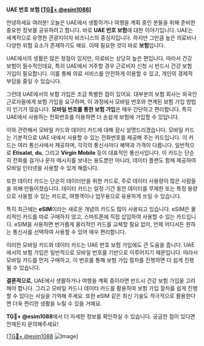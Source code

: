 **UAE 번호 보험 [[TG💪+ @esim1088](https://t.me/s/esim1088)]**

안녕하세요 여러분! 오늘은 UAE에서 생활하거나 여행을 계획 중인 분들을 위해 준비한 중요한 정보를 공유하려고 합니다. 바로 **UAE 번호 보험**에 대한 이야기입니다. UAE는 세계적으로 유명한 관광지이자 비즈니스의 중심지입니다. 하지만 그만큼 높은 의료비나 다양한 위험 요소가 존재하기도 해요. 이때 필요한 것이 바로 **보험**입니다.

UAE에서의 생활은 많은 장점이 있지만, 의료비는 상당히 높은 편입니다. 따라서 건강 보험이 필수적인데요, 특히 UAE에서 거주할 경우 근로비자 신청 시 반드시 건강 보험 가입이 필요합니다. 이를 통해 의료 서비스를 안전하게 이용할 수 있고, 개인의 경제적 부담을 줄일 수 있습니다.

그런데 UAE에서의 보험 가입은 조금 특별한 점이 있어요. 대부분의 보험 회사는 외국인 근로자들에게 보험 가입을 요구하며, 이 과정에서 모바일 번호와 연계된 보험 가입 방법이 인기가 많습니다. **모바일 번호를 통한 보험 가입**은 매우 간단하고 편리합니다. 특히 UAE에서 사용하는 전화번호를 이용하면 더 손쉽게 보험에 가입할 수 있답니다.

이와 관련해서 모바일 카드와 데이터 카드에 대해 잠시 설명드리겠습니다. 모바일 카드는 기본적으로 UAE 내에서 사용할 수 있는 전화번호를 제공해 주는 카드입니다. 이 카드는 여러 통신사에서 제공하며, 각각의 통신사마다 혜택과 가격이 다릅니다. 일반적으로 **Etisalat**, **du**, 그리고 **Virgin Mobile** 등이 대표적인 통신사입니다. 이 카드는 단순히 전화를 걸거나 문자 메시지를 보내는 용도뿐만 아니라, 데이터 플랜도 함께 제공하여 모바일 인터넷을 사용할 수 있게 해줍니다.

또한 데이터 카드는 단순히 데이터만을 위한 카드로, 주로 데이터 사용량이 많은 사람들을 위해 만들어졌습니다. 데이터 카드는 일정 기간 동안 데이터를 무제한 또는 특정 용량으로 사용할 수 있는 카드로, 여행객이나 업무용으로 유용하게 쓰일 수 있습니다.

특히 최근에는 **eSIM**이라는 새로운 개념의 카드도 많이 사용되고 있습니다. eSIM은 물리적인 카드를 따로 구매하지 않고, 스마트폰에 직접 삽입하여 사용할 수 있는 카드입니다. eSIM을 사용하면 번거롭게 물리적인 카드를 교체할 필요 없이, 언제 어디서든 원하는 통신사를 선택하여 사용할 수 있어 매우 편리합니다.

이러한 모바일 카드와 데이터 카드는 UAE 번호 보험 가입에도 큰 도움을 줍니다. UAE에서의 보험 가입은 일반적으로 모바일 번호를 기반으로 이루어지기 때문입니다. 따라서 모바일 카드를 먼저 구매하고, 이 번호를 통해 보험 가입 절차를 진행하면 더 쉽게 진행될 수 있습니다.

**결론적으로**, UAE에서 생활하거나 여행을 계획 중이라면 반드시 건강 보험 가입을 고려해야 합니다. 그리고 모바일 카드나 데이터 카드를 활용하여 보험 가입 절차를 쉽게 진행할 수 있다는 사실을 기억해 주세요. 또한 eSIM 같은 최신 기술도 적극적으로 활용한다면 더욱 편리한 생활을 누릴 수 있을 거예요.

**TG💪+ @esim1088**에서 더 자세한 정보를 확인하실 수 있습니다. 궁금한 점이 있다면 언제든지 문의해주세요!

[[TG💪+ @esim1088](https://t.me/s/esim1088) ![Image](https://i.postimg.cc/Y0z9fWf4/image.png)]